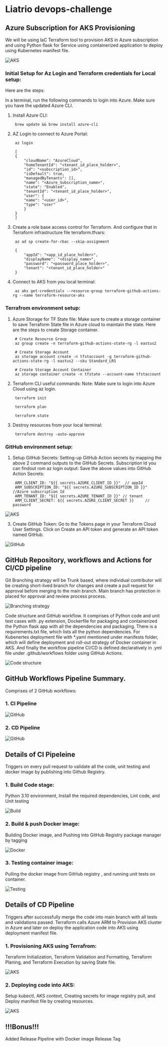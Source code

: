 # Liatrio devops-challenge

## Azure Subscription for AKS Provisioning

We will be using IaC Terraform tool to provision AKS in Azure subscription and using Python flask for Service using containerized application to deploy using Kubernetes manifest file.

![AKS](images/AKS.jpg?raw=true "GitHub-workflows")    

### Initial Setup for Az Login and Terraform credentials for Local setup:

Here are the steps:

In a terminal, run the following commands to login into Azure. Make sure you have the updated Azure CLI.

1. Install Azure CLI:

        brew update && brew install azure-cli

2. AZ Login to connect to Azure Portal:

        az login

        [
        {
            "cloudName": "AzureCloud",
            "homeTenantId": "<tenant_id_place_holder>",
            "id": "<subscription_id>",
            "isDefault": true,
            "managedByTenants": [],
            "name": "<Azure_Subscription_name>",
            "state": "Enabled",
            "tenantId": "<tenant_id_place_holder>",
            "user": {
            "name": "<user_id>",
            "type": "user"
            }
        }
        ]

3. Create a role base access control for Terraform. And configure that in Terraform infrastructure file terraform.tfvars:

        az ad sp create-for-rbac --skip-assignment

        {
            "appId": "<app_id_place_holder>",
            "displayName": "<display_name>",
            "password": "<password_place_holder>",
            "tenant": "<tenant_id_place_holder>"
        }


4. Connect to AKS from you local terminal:

        az aks get-credentials --resource-group terraform-github-actions-rg --name terraform-resource-aks

### Terrafrom environment setup:     

1. Azure Storage for TF State file: 
Make sure to create a storage container to save Terraform State file in Azure cloud to maintain the state. Here are the steps to create Storage container.

        # Create Resource Group
        az group create -n terraform-github-actions-state-rg -l eastus2

        # Create Storage Account
        az storage account create -n tfstaccount -g terraform-github-actions-state-rg -l eastus2 --sku Standard_LRS

        # Create Storage Account Container
        az storage container create -n tfstate --account-name tfstaccount


2. Terraform CLI useful commands:
Note: Make sure to login into Azure Cloud using az login.

        terraform init

        terraform plan     

        terraform state   

3. Destroy resources from your local terminal:        

        terraform destroy -auto-approve

### GitHub environment setup:

1. Setup GitHub Secrets:
Setting-up GitHub Action secrets by mapping the above 2 command outputs to the GitHub Secrets. Subscription Id you can findout rom az login output:
Save the above values into GitHub Action Secrets:

        ARM_CLIENT_ID: "${{ secrets.AZURE_CLIENT_ID }}"  // appId
        ARM_SUBSCRIPTION_ID: "${{ secrets.AZURE_SUBSCRIPTION_ID }}" //Azure subscription Id
        ARM_TENANT_ID: "${{ secrets.AZURE_TENANT_ID }}" // tenant
        ARM_CLIENT_SECRET: ${{ secrets.AZURE_CLIENT_SECRET }}     // password

![AKS](images/GitHub-secrets.png?raw=true "Secrets") 

3. Create GitHub Token:
Go to the Tokens page in your Terraform Cloud User Settings. Click on Create an API token and generate an API token named GitHub.

![GitHub](images/GitHub_token.png?raw=true "Token")  


## GitHub Repository, workflows and Actions for CI/CD pipeline

Git Branching strategy will be Trunk based, where individual contributor will be creating short-lived branch for changes and create a pull request for approval before merging to the main branch. Main branch has protection in placed for approval and review process process.

![Branching strategy](images/trunk-based.jpg#center)

Code structure and GitHub workflow. It comprises of Python code and unit test cases with .py extension, Dockerfile for packaging and containerized the Python flask app with all the dependencies and packaging. There is a requirements.txt file, which lists all the python dependencies. For Kubenertes deployment file with *.yaml mentioned under manifests folder, which will define deployment and roll-out strategy of Docker container in AKS. And finally the workflow pipeline CI/CD is defined declaratively in .yml file under .github/workflows folder using GitHub Actions.

![Code structure](images/code-structure.png?raw=true "code")

## GitHub Workflows Pipeline Summary. 

Comprises of 2 GitHub workflows:

### 1. CI Pipeline

![GitHub](images/CI-pipeline.png?raw=true "CI-pipeline")

### 2. CD Pipeline

![GitHub](images/CD-pipeline.png?raw=true "Deploy-pipeline")


## Details of CI Pipeleine

Triggers on every pull request to validate all the code, unit testing and docker image by publishing into Github Registry.

### 1. Build Code stage: 
Python 3.10 environment, Install the required dependencies, Lint code, and Unit testing

![Build](images/buid-stage.png?raw=true "build code")

### 2. Build & push Docker image: 
Building Docker image, and Pushing into GitHub Registry package manager by tagging

![Docker](images/image-build.png?raw=true "build image")

### 3. Testing container image: 
Pulling the docker image from GitHub registry , and running unit tests on container.

![Testing](images/test-image.png?raw=true "testing image")

## Details of CD Pipeline

Triggers after successfully merge the code into main branch with all tests and validations passed. Terraform calls Azure ARM to Provision AKS cluster in Azure and later on deploy the application code into AKS using deployment manifest file.

### 1. Provisioning AKS using Terrafrom:  
Terraform Initialization, Terraform Validation and Formatting, Terraform Planing, and Terraform Execution by saving State file.   

![AKS](images/Infrastructure-pipeline.png?raw=true "Secrets")  

### 2. Deploying code into AKS: 
Setup kubectl, AKS context, Creating secrets for image registry pull, and Deploy manifest file by creating resources.    
      
![AKS](images/Deploy-pipeline.png?raw=true "Secrets") 

## !!!Bonus!!!
Added Release Pipeline with Docker image Release Tag


